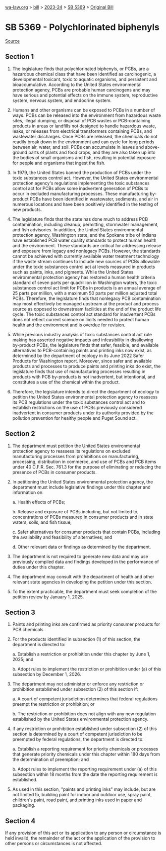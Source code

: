 [wa-law.org](/) > [bill](/bill/) > [2023-24](/bill/2023-24/) > [SB 5369](/bill/2023-24/sb/5369/) > [Original Bill](/bill/2023-24/sb/5369/1/)

# SB 5369 - Polychlorinated biphenyls

[Source](http://lawfilesext.leg.wa.gov/biennium/2023-24/Pdf/Bills/Senate%20Bills/5369.pdf)

## Section 1
1. The legislature finds that polychlorinated biphenyls, or PCBs, are a hazardous chemical class that have been identified as carcinogenic, a developmental toxicant, toxic to aquatic organisms, and persistent and bioaccumulative. According to the United States environmental protection agency, PCBs are probable human carcinogens and may have serious and potential effects on the immune system, reproductive system, nervous system, and endocrine system.

2. Humans and other organisms can be exposed to PCBs in a number of ways. PCBs can be released into the environment from hazardous waste sites, illegal dumping, or disposal of PCB wastes or PCB-containing products in areas or landfills not designed to handle hazardous waste, leaks, or releases from electrical transformers containing PCBs, and wastewater discharges. Once PCBs are released, the chemicals do not readily break down in the environment and can cycle for long periods between air, water, and soil. PCBs can accumulate in leaves and above-ground parts of plants and food crops, and they are also taken up into the bodies of small organisms and fish, resulting in potential exposure for people and organisms that ingest the fish.

3. In 1979, the United States banned the production of PCBs under the toxic substances control act. However, the United States environmental protection agency's regulations implementing the toxic substances control act for PCBs allow some inadvertent generation of PCBs to occur in excluded manufacturing processes. These manufacturing by-product PCBs have been identified in wastewater, sediments, and air in numerous locations and have been positively identified in the testing of new products.

4. The legislature finds that the state has done much to address PCB contamination, including cleanup, permitting, stormwater management, and fish advisories. In addition, the United States environmental protection agency, Washington state, and the Spokane tribe of Indians have established PCB water quality standards to protect human health and the environment. These standards are critical for addressing release and exposure from legacy and nonlegacy PCBs. However, the standards cannot be achieved with currently available water treatment technology if the waste stream continues to include new sources of PCBs allowable under the toxic substances control act at levels measured in products such as paints, inks, and pigments. While the United States environmental protection agency has restored a human health criteria standard of seven parts per quadrillion in Washington waters, the toxic substances control act limit for PCBs in products is an annual average of 25 parts per million, with a maximum 50 parts per million adjusted total PCBs. Therefore, the legislature finds that nonlegacy PCB contamination may most effectively be managed upstream at the product and process source as opposed to downstream facilities at the end of the product life cycle. The toxic substances control act standard for inadvertent PCBs does not reflect current science on limits needed to protect human health and the environment and is overdue for revision.

5. While previous industry analysis of toxic substances control act rule making has asserted negative impacts and infeasibility in disallowing by-product PCBs, the legislature finds that safer, feasible, and available alternatives to PCB-containing paints and printing inks now exist, as determined by the department of ecology in its June 2022 Safer Products for Washington report. Moreover, since safer and available products and processes to produce paints and printing inks do exist, the legislature finds that use of manufacturing processes resulting in products with PCB by-products is not inadvertent, but intentional, and constitutes a use of the chemical within the product.

6. Therefore, the legislature intends to direct the department of ecology to petition the United States environmental protection agency to reassess its PCB regulations under the toxic substances control act and to establish restrictions on the use of PCBs previously considered inadvertent in consumer products under its authority provided by the pollution prevention for healthy people and Puget Sound act.

## Section 2
1. The department must petition the United States environmental protection agency to reassess its regulations on excluded manufacturing processes from prohibitions on manufacturing, processing, distribution in commerce, and use of PCBs and PCB items under 40 C.F.R. Sec. 761.3 for the purpose of eliminating or reducing the presence of PCBs in consumer products.

2. In petitioning the United States environmental protection agency, the department must include legislative findings under this chapter and information on:

    a. Health effects of PCBs;

    b. Release and exposure of PCBs including, but not limited to, concentrations of PCBs measured in consumer products and in state waters, soils, and fish tissue;

    c. Safer alternatives for consumer products that contain PCBs, including the availability and feasibility of alternatives; and

    d. Other relevant data or findings as determined by the department.

3. The department is not required to generate new data and may use previously compiled data and findings developed in the performance of duties under this chapter.

4. The department may consult with the department of health and other relevant state agencies in developing the petition under this section.

5. To the extent practicable, the department must seek completion of the petition review by January 1, 2025.

## Section 3
1. Paints and printing inks are confirmed as priority consumer products for PCB chemicals.

2. For the products identified in subsection (1) of this section, the department is directed to:

    a. Establish a restriction or prohibition under this chapter by June 1, 2025; and

    b. Adopt rules to implement the restriction or prohibition under (a) of this subsection by December 1, 2026.

3. The department may not administer or enforce any restriction or prohibition established under subsection (2) of this section if:

    a. A court of competent jurisdiction determines that federal regulations preempt the restriction or prohibition; or

    b. The restriction or prohibition does not align with any new regulation established by the United States environmental protection agency.

4. If any restriction or prohibition established under subsection (2) of this section is determined by a court of competent jurisdiction to be preempted by federal regulations, the department is directed to:

    a. Establish a reporting requirement for priority chemicals or processes that generate priority chemicals under this chapter within 180 days from the determination of preemption; and

    b. Adopt rules to implement the reporting requirement under (a) of this subsection within 18 months from the date the reporting requirement is established.

5. As used in this section, "paints and printing inks" may include, but are not limited to, building paint for indoor and outdoor use, spray paint, children's paint, road paint, and printing inks used in paper and packaging.

## Section 4
If any provision of this act or its application to any person or circumstance is held invalid, the remainder of the act or the application of the provision to other persons or circumstances is not affected.
